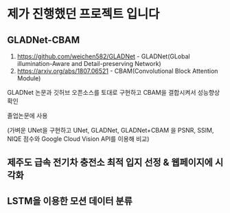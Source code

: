 # 제가 진행했던 프로젝트 입니다

## GLADNet-CBAM
1. https://github.com/weichen582/GLADNet - GLADNet(GLobal illumination-Aware and Detail-preserving Network)
2. https://arxiv.org/abs/1807.06521 - CBAM(Convolutional Block Attention Module)

GLADNet 논문과 깃허브 오픈소스를 토대로 구현하고 CBAM을 결합시켜서 성능향상 확인

졸업논문에 사용

(가벼운 UNet을 구현하고 UNet, GLADNet, GLADNet+CBAM 을 PSNR, SSIM, NIQE 점수와 Google Cloud Vision API를 이용해 비교)

## 제주도 급속 전기차 충전소 최적 입지 선정 & 웹페이지에 시각화

## LSTM을 이용한 모션 데이터 분류
